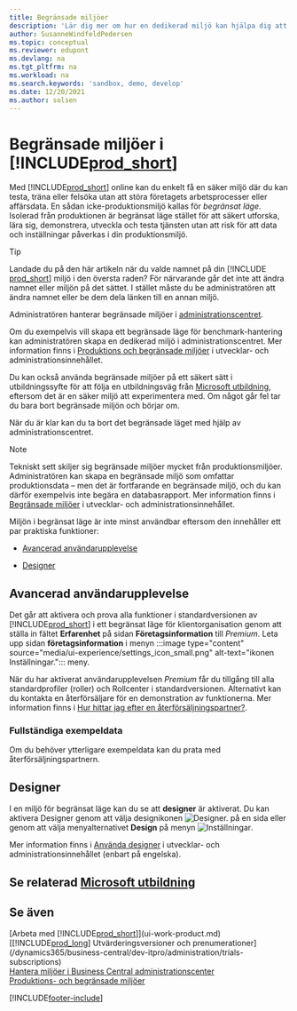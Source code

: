 ```yaml
---
title: Begränsade miljöer
description: 'Lär dig mer om hur en dedikerad miljö kan hjälpa dig att utforska, lära dig, demonstrera, utveckla, felsöka och testa Business Central.'
author: SusanneWindfeldPedersen
ms.topic: conceptual
ms.reviewer: edupont
ms.devlang: na
ms.tgt_pltfrm: na
ms.workload: na
ms.search.keywords: 'sandbox, demo, develop'
ms.date: 12/20/2021
ms.author: solsen
---
```

# <a name="sandbox-environments-in-" />Begränsade miljöer i [!INCLUDE[prod_short](includes/prod_short.md)]

Med [!INCLUDE[prod_short](includes/prod_short.md)] online kan du enkelt få en säker miljö där du kan testa, träna eller felsöka utan att störa företagets arbetsprocesser eller affärsdata. En sådan icke-produktionsmiljö kallas för *begränsat läge*. Isolerad från produktionen är begränsat läge stället för att säkert utforska, lära sig, demonstrera, utveckla och testa tjänsten utan att risk för att data och inställningar påverkas i din produktionsmiljö.  

> [!TIP]
> Landade du på den här artikeln när du valde namnet på din [!INCLUDE [prod_short](includes/prod_short.md)] miljö i den översta raden? För närvarande går det inte att ändra namnet eller miljön på det sättet. I stället måste du be administratören att ändra namnet eller be dem dela länken till en annan miljö.

Administratören hanterar begränsade miljöer i [administrationscentret](/dynamics365/business-central/dev-itpro/administration/tenant-admin-center-environments?toc=/dynamics365/business-central/toc.json).  

Om du exempelvis vill skapa ett begränsade läge för benchmark-hantering kan administratören skapa en dedikerad miljö i administrationscentret. Mer information finns i [Produktions och begränsade miljöer](/dynamics365/business-central/dev-itpro/administration/environment-types) i utvecklar- och administrationsinnehållet.  

Du kan också använda begränsade miljöer på ett säkert sätt i utbildningssyfte för att följa en utbildningsväg från [Microsoft utbildning](/training/dynamics365/business-central?WT.mc_id=dyn365bc_landingpage-docs), eftersom det är en säker miljö att experimentera med. Om något går fel tar du bara bort begränsade miljön och börjar om.  

När du är klar kan du ta bort det begränsade läget med hjälp av administrationscentret.  

> [!NOTE]
> Tekniskt sett skiljer sig begränsade miljöer mycket från produktionsmiljöer. Administratören kan skapa en begränsade miljö som omfattar produktionsdata – men det är fortfarande en begränsade miljö, och du kan därför exempelvis inte begära en databasrapport. Mer information finns i [Begränsade miljöer](/dynamics365/business-central/dev-itpro/administration/environment-types#sandbox-environments) i utvecklar- och administrationsinnehållet.

Miljön i begränsat läge är inte minst användbar eftersom den innehåller ett par praktiska funktioner:

* [Avancerad användarupplevelse](#advanced-user-experience)  
<!--* [Complete sample data](#complete-sample-data)  -->
* [Designer](#designer)  

## <a name="advanced-user-experience" />Avancerad användarupplevelse

Det går att aktivera och prova alla funktioner i standardversionen av [!INCLUDE[prod_short](includes/prod_short.md)]  i ett begränsat läge för klientorganisation genom att ställa in fältet **Erfarenhet** på sidan **Företagsinformation** till *Premium*. Leta upp sidan **företagsinformation** i menyn :::image type="content" source="media/ui-experience/settings_icon_small.png" alt-text="ikonen Inställningar."::: meny.  

När du har aktiverat användarupplevelsen *Premium* får du tillgång till alla standardprofiler (roller) och Rollcenter i standardversionen. Alternativt kan du kontakta en återförsäljare för en demonstration av funktionerna. Mer information finns i [Hur hittar jag efter en återförsäljningspartner?](across-faq.yml#how-do-i-find-a-reselling-partner).  

### <a name="complete-sample-data" />Fullständiga exempeldata

Om du behöver ytterligare exempeldata kan du prata med återförsäljningspartnern.
<!-- In the sandbox environment, you can also create a new company with the **Advanced Evaluation - Complete Sample Data** option so that you can take training or step through walkthroughs that require additional sample data, such as [Walkthrough: Receiving and Putting Away in Basic Warehouse Configurations](walkthrough-receiving-and-putting-away-in-basic-warehousing.md).   -->

<!--#### To create a company with complete sample data in a sandbox

1. Choose the ![Lightbulb that opens the Tell Me feature.](media/ui-search/search_small.png "Tell me what you want to do") icon, enter **Companies**, and then choose the related link.  
2. Choose the **New** action, and then choose **Create New Company**.  
3. In the **Assisted Setup for Creating a Company** page, choose **Next**.  
4. Specify a name for the new company, and then, in the **Select the data and setup to get started** field, choose **Advanced Evaluation - Complete Sample Data**.  
5. Complete the rest of the assisted setup guide.  

When the assisted setup guide completes, you can start exploring the new company with the complete sample data. For more information, see [Creating New Companies in [!INCLUDE[prod_short](includes/prod_short.md)]](about-new-company.md).  -->

## <a name="designer" />Designer

I en miljö för begränsat läge kan du se att **designer** är aktiverat. Du kan aktivera Designer genom att välja designikonen ![Designer.](./media/across-sandbox/sandbox-inclient-design-icon.png) på en sida eller genom att välja menyalternativet **Design** på menyn ![Inställningar](media/ui-experience/settings_icon_small.png).  

Mer information finns i [Använda designer](/dynamics365/business-central/dev-itpro/developer/devenv-inclient-designer) i utvecklar- och administrationsinnehållet (enbart på engelska).  

<!-- ![In-client Designer.](./media/across-sandbox/sandbox-inclient-designer.png) -->

## <a name="see-related-microsoft-training" />Se relaterad [Microsoft utbildning](/training/modules/admin-online-dynamics-365-business-central/)

## <a name="see-also" />Se även

[Arbeta med [!INCLUDE[prod_short](includes/prod_short.md)]](ui-work-product.md)  
[[!INCLUDE[prod_long](includes/prod_long.md)] Utvärderingsversioner och prenumerationer](/dynamics365/business-central/dev-itpro/administration/trials-subscriptions)  
[Hantera miljöer i Business Central administrationscenter](/dynamics365/business-central/dev-itpro/administration/tenant-admin-center-environments)  
[Produktions- och begränsade miljöer](/dynamics365/business-central/dev-itpro/administration/environment-types)  


[!INCLUDE[footer-include](includes/footer-banner.md)]
